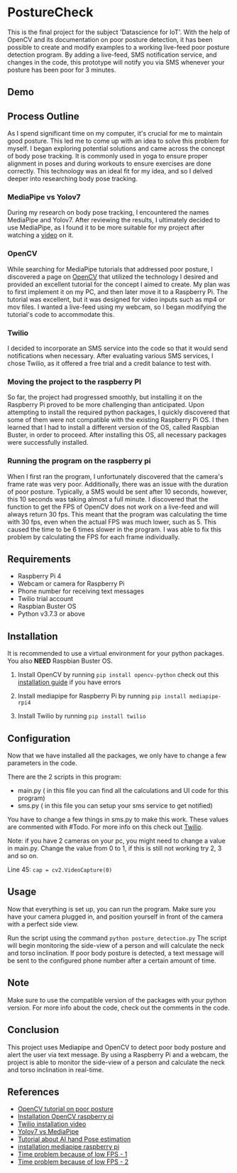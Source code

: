 # PostureCheck

This is the final project for the subject 'Datascience for IoT'. With the help of OpenCV and its documentation on poor posture detection, it has been possible to create and modify examples to a working live-feed poor posture detection program. By adding a live-feed, SMS notification service, and changes in the code, this prototype will notify you via SMS whenever your posture has been poor for 3 minutes.

## Demo

## Process Outline
As I spend significant time on my computer, it's crucial for me to maintain good posture. This led me to come up with an idea to solve this problem for myself. I began exploring potential solutions and came across the concept of body pose tracking. It is commonly used in yoga to ensure proper alignment in poses and during workouts to ensure exercises are done correctly. This technology was an ideal fit for my idea, and so I delved deeper into researching body pose tracking.

### MediaPipe vs Yolov7
During my research on body pose tracking, I encountered the names MediaPipe and Yolov7. After reviewing the results, I ultimately decided to use MediaPipe, as I found it to be more suitable for my project after watching a [video](https://www.youtube.com/watch?v=hCJIU0pOl5g&ab_channel=LearnOpenCV) on it. 

### OpenCV
While searching for MediaPipe tutorials that addressed poor posture, I discovered a page on [OpenCV](https://learnopencv.com/building-a-body-posture-analysis-system-using-mediapipe) that utilized the technology I desired and provided an excellent tutorial for the concept I aimed to create. My plan was to first implement it on my PC, and then later move it to a Raspberry Pi. The tutorial was excellent, but it was designed for video inputs such as mp4 or mov files. I wanted a live-feed using my webcam, so I began modifying the tutorial's code to accommodate this.

### Twilio 
I decided to incorporate an SMS service into the code so that it would send notifications when necessary. After evaluating various SMS services, I chose Twilio, as it offered a free trial and a credit balance to test with.

### Moving the project to the raspberry PI
So far, the project had progressed smoothly, but installing it on the Raspberry Pi proved to be more challenging than anticipated. Upon attempting to install the required python packages, I quickly discovered that some of them were not compatible with the existing Raspberry Pi OS. I then learned that I had to install a different version of the OS, called Raspbian Buster, in order to proceed. After installing this OS, all necessary packages were successfully installed.

### Running the program on the raspberry pi 
When I first ran the program, I unfortunately discovered that the camera's frame rate was very poor. Additionally, there was an issue with the duration of poor posture. Typically, a SMS would be sent after 10 seconds, however, this 10 seconds was taking almost a full minute. I discovered that the function to get the FPS of OpenCV does not work on a live-feed and will always return 30 fps. This meant that the program was calculating the time with 30 fps, even when the actual FPS was much lower, such as 5. This caused the time to be 6 times slower in the program. I was able to fix this problem by calculating the FPS for each frame individually.

## Requirements
* Raspberry Pi 4
* Webcam or camera for Raspberry Pi
* Phone number for receiving text messages
* Twilio trial account
* Raspbian Buster OS
* Python v3.7.3 or above
## Installation

It is recommended to use a virtual environment for your python packages. You also **NEED** Raspbian Buster OS.

1. Install OpenCV by running `pip install opencv-python` check out this [installation guide](https://littlebirdelectronics.com.au/guides/165/set-up-opencv-on-raspberry-pi-4) if you have errors

2. Install mediapipe for Raspberry Pi by running `pip install mediapipe-rpi4`

3. Install Twilio by running `pip install twilio`

## Configuration
Now that we have installed all the packages, we only have to change a few parameters in the code.

There are the 2 scripts in this program:
- main.py ( in this file you can find all the calculations and UI code for this program)
- sms.py ( in this file you can setup your sms service to get notified)

You have to change a few things in sms.py to make this work. These values are commented with #Todo. For more info on this check out [Twilio](https://www.twilio.com).

Note: if you have 2 cameras on your pc, you might need to change a value in main.py. Change the value from 0 to 1, if this is still not working try 2, 3 and so on.

Line 45: `cap = cv2.VideoCapture(0)`

## Usage

Now that everything is set up, you can run the program. Make sure you have your camera plugged in, and position yourself in front of the camera with a perfect side view. 

Run the script using the command `python posture_detection.py`
The script will begin monitoring the side-view of a person and will calculate the neck and torso inclination. If poor body posture is detected, a text message will be sent to the configured phone number after a certain amount of time.

## Note
Make sure to use the compatible version of the packages with your python version. For more info about the code, check out the comments in the code.

## Conclusion
This project uses Mediapipe and OpenCV to detect poor body posture and alert the user via text message. By using a Raspberry Pi and a webcam, the project is able to monitor the side-view of a person and calculate the neck and torso inclination in real-time.

## References

- [OpenCV tutorial on poor posture](https://learnopencv.com/building-a-body-posture-analysis-system-using-mediapipe/)
- [Installation OpenCV raspberry pi](https://littlebirdelectronics.com.au/guides/165/set-up-opencv-on-raspberry-pi-4)
- [Twilio installation video](https://www.youtube.com/watch?v=ywH2rsL371Q&ab_channel=Indently)
- [Yolov7 vs MediaPipe](https://www.youtube.com/watch?v=hCJIU0pOl5g&ab_channel=LearnOpenCV)
- [Tutorial about AI hand Pose estimation](https://www.youtube.com/watch?v=vQZ4IvB07ec&ab_channel=NicholasRenotte)
- [installation mediapipe raspberry pi](https://stackoverflow.com/questions/67410495/how-to-install-and-use-mediapipe-on-raspberry-pi-4)
- [Time problem because of low FPS - 1](https://www.youtube.com/watch?app=desktop&v=1A7f2c8PAZ8&ab_channel=ZubayerHossain)
- [Time problem because of low FPS - 2](https://www.geeksforgeeks.org/python-displaying-real-time-fps-at-which-webcam-video-file-is-processed-using-opencv/)
